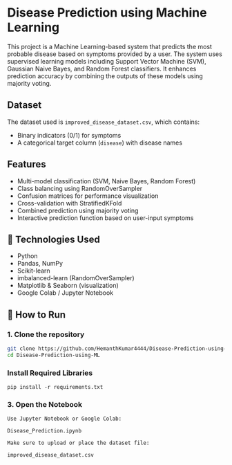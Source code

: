 # Disease Prediction using Machine Learning

This project is a Machine Learning-based system that predicts the most probable disease based on symptoms provided by a user. The system uses supervised learning models including Support Vector Machine (SVM), Gaussian Naive Bayes, and Random Forest classifiers. It enhances prediction accuracy by combining the outputs of these models using majority voting.


##  Dataset

The dataset used is `improved_disease_dataset.csv`, which contains:
- Binary indicators (0/1) for symptoms
- A categorical target column (`disease`) with disease names


## Features

-  Multi-model classification (SVM, Naive Bayes, Random Forest)
-  Class balancing using RandomOverSampler
-  Confusion matrices for performance visualization
-  Cross-validation with StratifiedKFold
-  Combined prediction using majority voting
-  Interactive prediction function based on user-input symptoms


## 🔧 Technologies Used

- Python
- Pandas, NumPy
- Scikit-learn
- imbalanced-learn (RandomOverSampler)
- Matplotlib & Seaborn (visualization)
- Google Colab / Jupyter Notebook


## 🚀 How to Run

### 1. Clone the repository

```bash
git clone https://github.com/HemanthKumar4444/Disease-Prediction-using-ML.git
cd Disease-Prediction-using-ML
```

### Install Required Libraries
```
pip install -r requirements.txt
```

### 3. Open the Notebook
```
Use Jupyter Notebook or Google Colab:

Disease_Prediction.ipynb

Make sure to upload or place the dataset file:

improved_disease_dataset.csv
```
